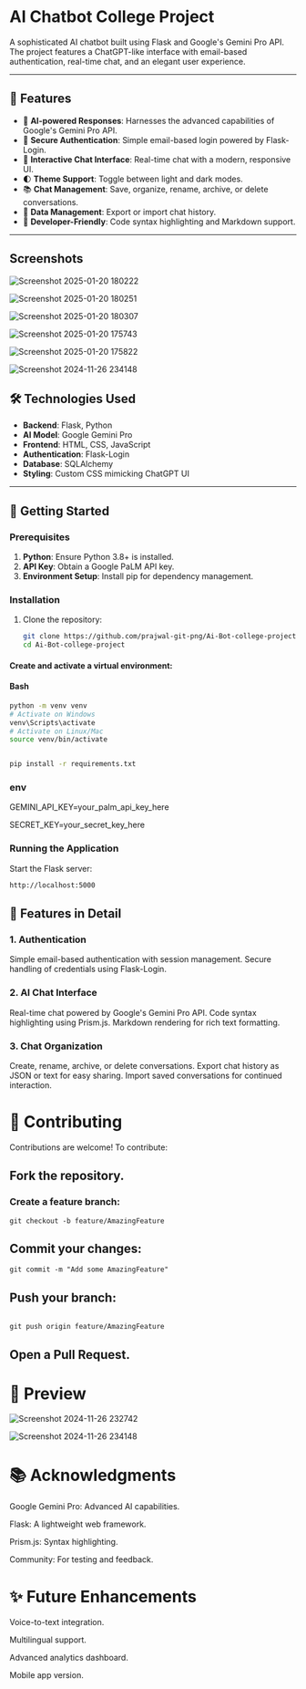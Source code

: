 ﻿# AI Chatbot College Project

A sophisticated AI chatbot built using Flask and Google's Gemini Pro API. The project features a ChatGPT-like interface with email-based authentication, real-time chat, and an elegant user experience.

---

## 🌟 Features

- 🤖 **AI-powered Responses**: Harnesses the advanced capabilities of Google's Gemini Pro API.
- 🔐 **Secure Authentication**: Simple email-based login powered by Flask-Login.
- 💬 **Interactive Chat Interface**: Real-time chat with a modern, responsive UI.
- 🌓 **Theme Support**: Toggle between light and dark modes.
- 📚 **Chat Management**: Save, organize, rename, archive, or delete conversations.
- 💾 **Data Management**: Export or import chat history.
- 📝 **Developer-Friendly**: Code syntax highlighting and Markdown support.

---
## Screenshots 

![Screenshot 2025-01-20 180222](https://github.com/user-attachments/assets/1c658857-3ee4-4fb1-b9c4-ce766ab9a9f9)

![Screenshot 2025-01-20 180251](https://github.com/user-attachments/assets/c8495d04-e044-41c1-82ad-7358290d1e55)

![Screenshot 2025-01-20 180307](https://github.com/user-attachments/assets/89b677dc-c37d-4179-bc04-3b7e989890bb)

![Screenshot 2025-01-20 175743](https://github.com/user-attachments/assets/a61881e5-0884-465e-9872-03cfdb570a13)

![Screenshot 2025-01-20 175822](https://github.com/user-attachments/assets/eae0b945-58d7-4936-a298-e9569b622d08)

![Screenshot 2024-11-26 234148](https://github.com/user-attachments/assets/880999ab-5e8c-4981-a8d7-1d27e455012a)





## 🛠️ Technologies Used

- **Backend**: Flask, Python
- **AI Model**: Google Gemini Pro
- **Frontend**: HTML, CSS, JavaScript
- **Authentication**: Flask-Login
- **Database**: SQLAlchemy
- **Styling**: Custom CSS mimicking ChatGPT UI

---

## 🚀 Getting Started

### Prerequisites

1. **Python**: Ensure Python 3.8+ is installed.
2. **API Key**: Obtain a Google PaLM API key.
3. **Environment Setup**: Install pip for dependency management.

### Installation

1. Clone the repository:
   ```bash
   git clone https://github.com/prajwal-git-png/Ai-Bot-college-project.git
   cd Ai-Bot-college-project


#### Create and activate a virtual environment:

#### **Bash**
```bash
python -m venv venv
# Activate on Windows
venv\Scripts\activate
# Activate on Linux/Mac
source venv/bin/activate


pip install -r requirements.txt


```

### env
GEMINI_API_KEY=your_palm_api_key_here

SECRET_KEY=your_secret_key_here

### Running the Application
Start the Flask server:
``` bash 
http://localhost:5000
```

## 📝 Features in Detail
### 1. Authentication
Simple email-based authentication with session management.
Secure handling of credentials using Flask-Login.
### 2. AI Chat Interface
Real-time chat powered by Google's Gemini Pro API.
Code syntax highlighting using Prism.js.
Markdown rendering for rich text formatting.
### 3. Chat Organization
Create, rename, archive, or delete conversations.
Export chat history as JSON or text for easy sharing.
Import saved conversations for continued interaction.


# 🤝 Contributing
Contributions are welcome! To contribute:

## Fork the repository.
### Create a feature branch:

```
git checkout -b feature/AmazingFeature
```

## Commit your changes:
```
git commit -m "Add some AmazingFeature"
```


## Push your branch:
```

git push origin feature/AmazingFeature
```
## Open a Pull Request.


# 📸 Preview

![Screenshot 2024-11-26 232742](https://github.com/user-attachments/assets/477c5103-17b6-4c96-a6a1-b91eefd81d5f)


![Screenshot 2024-11-26 234148](https://github.com/user-attachments/assets/c77cd65f-02fd-4a0b-a28d-de97d608053a)



# 📚 Acknowledgments
Google Gemini Pro: Advanced AI capabilities.

Flask: A lightweight web framework.

Prism.js: Syntax highlighting.

Community: For testing and feedback.

# ✨ Future Enhancements
Voice-to-text integration.

Multilingual support.

Advanced analytics dashboard.

Mobile app version.


